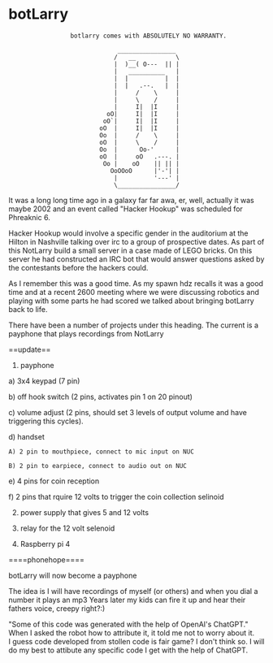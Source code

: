 # botLarry
                     botlarry comes with ABSOLUTELY NO WARRANTY.

                                  ________________                       
                                 /   __           \
                                 |  )__( O---  || |                      
                                 |   __________   |
                                 |  |          |  |
                                 |  |   .--.   |  |                      
                                 |     /    \     |                      
                                 |     \    /     |                      
                                 |     I|  |I     |                      
                               oO|     I|  |I     |                      
                              oO`|     I|  |I     |                      
                             oO  |     I|  |I     |                      
                             Oo  |     /    \     |                      
                             oO  |     \    /     |                      
                             Oo  |      Oo-'      |                      
                             oO  |     oO   .---. |                      
                              Oo |    oO    || || |                      
                                OoOOoO      |'-'| |                      
                                 |          '---' |                      
                                 \________________/


 
It was a long long time ago in a galaxy far far awa, er, well, actually it was maybe 2002 and an event called "Hacker Hookup" was scheduled for Phreaknic 6.

Hacker Hookup would involve a specific gender in the auditorium at the Hilton in Nashville talking over irc to a group of prospective dates.  As part of this NotLarry build a small server in a case made of LEGO bricks.  On this server he had constructed an IRC bot that would answer questions asked by the contestants before the hackers could.                                        
                                                                                  
As I remember this was a good time.  As my spawn hdz recalls it was a good time and at a recent 2600 meeting where we were discussing robotics and playing with some parts he had scored we talked about bringing botLarry back to life.
                                                                             
There have been a number of projects under this heading.  The current is a payphone that plays recordings from NotLarry


==update==

1) payphone

  a) 3x4 keypad (7 pin)

  b) off hook switch (2 pins, activates pin 1 on 20 pinout)

  c) volume adjust (2 pins, should set 3 levels of output volume and have triggering this cycles).

  d) handset

    A) 2 pin to mouthpiece, connect to mic input on NUC

    B) 2 pin to earpiece, connect to audio out on NUC

  e) 4 pins for coin reception

  f) 2 pins that rquire 12 volts to trigger the coin collection selinoid

2) power supply that gives 5 and 12 volts

3) relay for the 12 volt selenoid

4) Raspberry pi 4




====phonehope====

botLarry will now become a payphone

The idea is I will have recordings of myself (or others) and when you dial a number it plays an mp3 
Years later my kids can fire it up and hear their fathers voice, creepy right?:)



"Some of this code was generated with the help of OpenAI's ChatGPT."  When I asked the robot how to attribute it, it told me not to worry about it.  
I guess code developed from stollen code is fair game?  I don't think so.  I will do my best to attibute any specific code I get with the help of ChatGPT.

